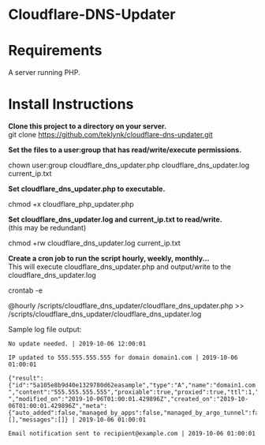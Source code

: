 # Cloudflare-DNS-Updater

# Requirements
A server running PHP.

# Install Instructions
**Clone this project to a directory on your server.**  
git clone https://github.com/teklynk/cloudflare-dns-updater.git

**Set the files to a user:group that has read/write/execute permissions.**

chown user:group cloudflare_dns_updater.php cloudflare_dns_updater.log current_ip.txt

**Set cloudflare_dns_updater.php to executable.**

chmod +x cloudflare_php_updater.php

**Set cloudflare_dns_updater.log and current_ip.txt to read/write.**  
(this may be redundant)

chmod +rw cloudflare_dns_updater.log current_ip.txt

**Create a cron job to run the script hourly, weekly, monthly...**  
This will execute cloudflare_dns_updater.php and output/write to the cloudflare_dns_updater.log  

crontab -e

@hourly /scripts/cloudflare_dns_updater/cloudflare_dns_updater.php >> /scripts/cloudflare_dns_updater/cloudflare_dns_updater.log

Sample log file output: 

```
No update needed. | 2019-10-06 12:00:01

IP updated to 555.555.555.555 for domain domain1.com | 2019-10-06 01:00:01

{"result":{"id":"5a105e8b9d40e1329780d62easample","type":"A","name":"domain1.com ","content":"555.555.555.555","proxiable":true,"proxied":true,"ttl":1,"locked":false,"zone_id":"8ad8757baa8564dc136c1e07507sample","zone_name":"domain1.com ","modified_on":"2019-10-06T01:00:01.429896Z","created_on":"2019-10-06T01:00:01.429896Z","meta":{"auto_added":false,"managed_by_apps":false,"managed_by_argo_tunnel":false}},"success":true,"errors":[],"messages":[]} | 2019-10-06 01:00:01

Email notification sent to recipient@example.com | 2019-10-06 01:00:01

```